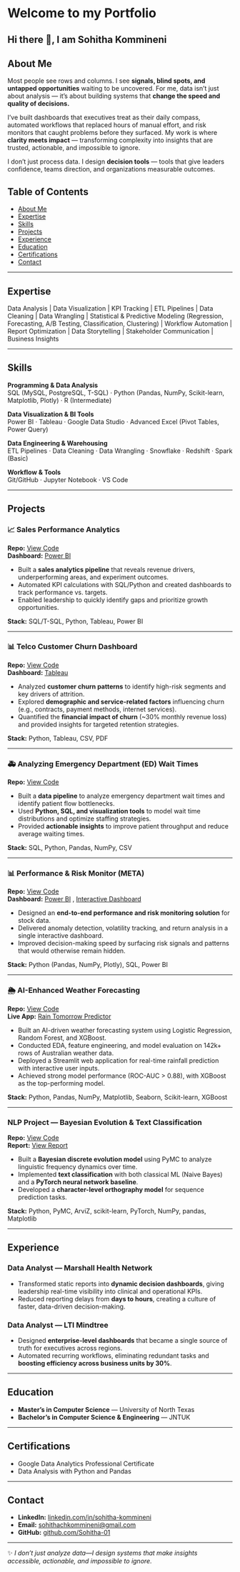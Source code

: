 # Welcome to my Portfolio
## Hi there 👋, I am Sohitha Kommineni

## About Me
Most people see rows and columns. I see **signals, blind spots, and untapped opportunities** waiting to be uncovered. For me, data isn’t just about analysis — it’s about building systems that **change the speed and quality of decisions.**  

I’ve built dashboards that executives treat as their daily compass, automated workflows that replaced hours of manual effort, and risk monitors that caught problems before they surfaced. My work is where **clarity meets impact** — transforming complexity into insights that are trusted, actionable, and impossible to ignore.  

I don’t just process data. I design **decision tools** — tools that give leaders confidence, teams direction, and organizations measurable outcomes.  

## Table of Contents
- [About Me](#about-me)  
- [Expertise](#expertise)  
- [Skills](#skills)  
- [Projects](#projects)  
- [Experience](#experience)  
- [Education](#education)  
- [Certifications](#certifications)  
- [Contact](#contact)  

---

## Expertise
Data Analysis | Data Visualization | KPI Tracking | ETL Pipelines | Data Cleaning | Data Wrangling | Statistical & Predictive Modeling (Regression, Forecasting, A/B Testing, Classification, Clustering) | 
Workflow Automation | Report Optimization | Data Storytelling | Stakeholder Communication | Business Insights

---

## Skills
**Programming & Data Analysis**  
SQL (MySQL, PostgreSQL, T-SQL) · Python (Pandas, NumPy, Scikit-learn, Matplotlib, Plotly) · R (Intermediate)  

**Data Visualization & BI Tools**  
Power BI · Tableau · Google Data Studio · Advanced Excel (Pivot Tables, Power Query)  

**Data Engineering & Warehousing**  
ETL Pipelines · Data Cleaning · Data Wrangling · Snowflake · Redshift · Spark (Basic)  

**Workflow & Tools**  
Git/GitHub · Jupyter Notebook · VS Code  

---

## Projects  

### 📈 Sales Performance Analytics  
**Repo:** [View Code](https://github.com/Sohitha-01/Sales-Performance-Analysis)  
**Dashboard:** [Power BI](https://sohitha-01.github.io/Sales-Performance-Analysis/Dashboard/Sales_Performance_Dashboard.pbix)

- Built a **sales analytics pipeline** that reveals revenue drivers, underperforming areas, and experiment outcomes.  
- Automated KPI calculations with SQL/Python and created dashboards to track performance vs. targets.  
- Enabled leadership to quickly identify gaps and prioritize growth opportunities.  

**Stack:** SQL/T-SQL, Python, Tableau, Power BI  

---

### 📊 Telco Customer Churn Dashboard  
**Repo:** [View Code](https://github.com/Sohitha-01/Telco-Customer-Churn-Dashboard)  
**Dashboard:** [Tableau](https://github.com/Sohitha-01/Telco-Customer-Churn-Dashboard/tree/7fb3fe733cc1b8905a186f1c94ab7676f522ef1d/Dashboard)  

- Analyzed **customer churn patterns** to identify high-risk segments and key drivers of attrition.  
- Explored **demographic and service-related factors** influencing churn (e.g., contracts, payment methods, internet services).  
- Quantified the **financial impact of churn** (~30% monthly revenue loss) and provided insights for targeted retention strategies.  

**Stack:** Python, Tableau, CSV, PDF  

---

### 🚑 Analyzing Emergency Department (ED) Wait Times  

**Repo:** [View Code](https://github.com/Sohitha-01/Analyzing-Emergency-Department-ED-Wait-Times-to-Improve-Patient-Flow)   

- Built a **data pipeline** to analyze emergency department wait times and identify patient flow bottlenecks.  
- Used **Python, SQL, and visualization tools** to model wait time distributions and optimize staffing strategies.  
- Provided **actionable insights** to improve patient throughput and reduce average waiting times.  

**Stack:** SQL, Python, Pandas, NumPy, CSV  

---

### 📊 Performance & Risk Monitor (META)  
**Repo:** [View Code](https://github.com/Sohitha-01/META-stocks-Performance-Risk-Monitor)  
**Dashboard:** [Power BI](https://sohitha-01.github.io/META-stocks-Performance-Risk-Monitor/Dashboard/META_Performance_Risk_Monitor.pbix) , [Interactive Dashboard](https://sohitha-01.github.io/META-stocks-Performance-Risk-Monitor/Dashboard/META_Interactive_Dashboard.html)  

- Designed an **end-to-end performance and risk monitoring solution** for stock data.  
- Delivered anomaly detection, volatility tracking, and return analysis in a single interactive dashboard.  
- Improved decision-making speed by surfacing risk signals and patterns that would otherwise remain hidden.  

**Stack:** Python (Pandas, NumPy, Plotly), SQL, Power BI  

---

### 🌦️ AI-Enhanced Weather Forecasting  

**Repo:** [View Code](https://github.com/Sohitha-01/AI-Enhanced-Weather-Forecating)  
**Live App:** [Rain Tomorrow Predictor](https://rain-tomorrow-predictor.streamlit.app/)  

- Built an AI-driven weather forecasting system using Logistic Regression, Random Forest, and XGBoost.
- Conducted EDA, feature engineering, and model evaluation on 142k+ rows of Australian weather data.
- Deployed a Streamlit web application for real-time rainfall prediction with interactive user inputs.
- Achieved strong model performance (ROC-AUC > 0.88), with XGBoost as the top-performing model.

**Stack:** Python, Pandas, NumPy, Matplotlib, Seaborn, Scikit-learn, XGBoost

---

### NLP Project — Bayesian Evolution & Text Classification  

**Repo:** [View Code](https://github.com/Sohitha-01/NLP_masters_project)  
**Report:** [View Report](https://github.com/Sohitha-01/NLP_masters_project/blob/e31c28f7153203e346c4970ff32b93255170801e/Report.pdf)  

- Built a **Bayesian discrete evolution model** using PyMC to analyze linguistic frequency dynamics over time.  
- Implemented **text classification** with both classical ML (Naive Bayes) and a **PyTorch neural network baseline**.  
- Developed a **character-level orthography model** for sequence prediction tasks.  

**Stack:** Python, PyMC, ArviZ, scikit-learn, PyTorch, NumPy, pandas, Matplotlib  

---

## Experience
### **Data Analyst — Marshall Health Network**  
- Transformed static reports into **dynamic decision dashboards**, giving leadership real-time visibility into clinical and operational KPIs.  
- Reduced reporting delays from **days to hours**, creating a culture of faster, data-driven decision-making.  

### **Data Analyst — LTI Mindtree**  
- Designed **enterprise-level dashboards** that became a single source of truth for executives across regions.  
- Automated recurring workflows, eliminating redundant tasks and **boosting efficiency across business units by 30%**.  

---

## Education
- **Master’s in Computer Science** — University of North Texas  
- **Bachelor’s in Computer Science & Engineering** — JNTUK  

---

## Certifications
- Google Data Analytics Professional Certificate
- Data Analysis with Python and Pandas

---

## Contact
- **LinkedIn:** [linkedin.com/in/sohitha-kommineni](https://www.linkedin.com/in/sohitha-kommineni)  
- **Email:** [sohithachkommineni@gmail.com](mailto:sohithachkommineni@gmail.com)
- **GitHub:** [github.com/Sohitha-01](https://github.com/Sohitha-01)  

---

✨ *I don’t just analyze data—I design systems that make insights accessible, actionable, and impossible to ignore.*  
